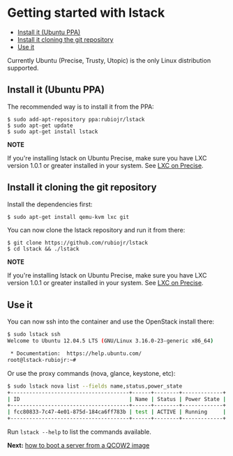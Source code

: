 # Getting started with lstack

- [Install it (Ubuntu PPA)](#install-it-ubuntu-ppa)
- [Install it cloning the git repository](#install-it-cloning-the-git-repository)
- [Use it](#use-it)


Currently Ubuntu (Precise, Trusty, Utopic) is the only Linux distribution supported.

## Install it (Ubuntu PPA)

The recommended way is to install it from the PPA:

```
$ sudo add-apt-repository ppa:rubiojr/lstack
$ sudo apt-get update
$ sudo apt-get install lstack
```

**NOTE**

If you're installing lstack on Ubuntu Precise, make sure you have LXC version 1.0.1 or greater installed in your system. See [LXC on Precise](lxc-precise.md).

## Install it cloning the git repository

Install the dependencies first:

```bash
$ sudo apt-get install qemu-kvm lxc git

```

You can now clone the lstack repository and run it from there:

```
$ git clone https://github.com/rubiojr/lstack
$ cd lstack && ./lstack
```

**NOTE**

If you're installing lstack on Ubuntu Precise, make sure you have LXC version 1.0.1 or greater installed in your system. See [LXC on Precise](docs/lxc-precise.md).

## Use it

You can now ssh into the container and use the OpenStack install there:

```bash
$ sudo lstack ssh
Welcome to Ubuntu 12.04.5 LTS (GNU/Linux 3.16.0-23-generic x86_64)

 * Documentation:  https://help.ubuntu.com/
root@lstack-rubiojr:~#
```

Or use the proxy commands (nova, glance, keystone, etc):

```bash
$ sudo lstack nova list --fields name,status,power_state
+--------------------------------------+------+--------+-------------+
| ID                                   | Name | Status | Power State |
+--------------------------------------+------+--------+-------------+
| fcc80833-7c47-4e01-875d-184ca6ff783b | test | ACTIVE | Running     |
+--------------------------------------+------+--------+-------------+
```

Run `lstack --help` to list the commands available.

**Next:** [how to boot a server from a QCOW2 image](/docs/deploying-ubuntu.md)
